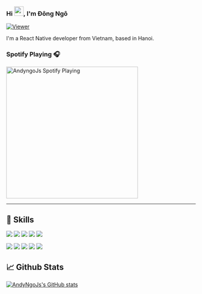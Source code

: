 ### Hi <img src="https://media.giphy.com/media/hvRJCLFzcasrR4ia7z/giphy.gif" width="25px">, I'm Đông Ngô

[![Viewer](https://komarev.com/ghpvc/?username=andyngojs&color=1A8FE3&style=flat)](https://github.com/andyngojs)

I'm a React Native developer from Vietnam, based in Hanoi.

### Spotify Playing 🎧
<a href='https://open.spotify.com/user/317hwydurunlmbushkn5jnpetc6e'>
    <img src='https://andyngojs.vercel.app/api/spotify' alt='AndyngoJs Spotify Playing' width='350' style='max-width: 100%' />
</a>

---
##  💼 Skills

![](https://img.shields.io/badge/Code-Javascript-informational?style=flat&logo=javascript&logoColor=white&color=1A8FE3)
![](https://img.shields.io/badge/Code-React-informational?style=flat&logo=react&logoColor=white&color=1A8FE3)
![](https://img.shields.io/badge/Code-React_Native-informational?style=flat&logo=react&logoColor=white&color=1A8FE3)
![](https://img.shields.io/badge/Code-Redux-informational?style=flat&logo=redux&logoColor=white&color=1A8FE3)
![](https://img.shields.io/badge/Code-Typescript-informational?style=flat&logo=typescript&logoColor=white&color=1A8FE3)

![](https://img.shields.io/badge/Tool-VSCode-informational?style=flat&logo=visualstudiocode&logoColor=white&color=DB504A)
![](https://img.shields.io/badge/Tool-Gitlab-informational?style=flat&logo=gitlab&logoColor=white&color=DB504A)
![](https://img.shields.io/badge/Tool-Clickup-informational?style=flat&logo=clickup&logoColor=white&color=DB504A)
![](https://img.shields.io/badge/Tool-Github-informational?style=flat&logo=github&logoColor=white&color=DB504A)
![](https://img.shields.io/badge/Tool-Git-informational?style=flat&logo=git&logoColor=white&color=DB504A)

## 📈 Github Stats

[![AndyNgoJs's GitHub stats](https://github-readme-stats.vercel.app/api?username=andyngojs&show_icons=true)](https://github.com/andyngojs)
